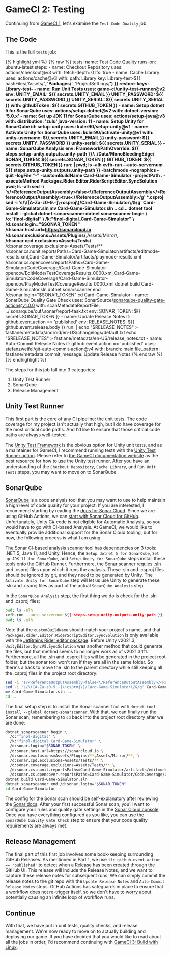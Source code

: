 # GameCI 2: Testing

Continuing from [GameCI 1](gameci-1_intro.html), let's examine the `Test Code Quality` job.

## The Code

This is the full `tests` job:

{% highlight yml %}
{% raw %}
  tests:
    name: Test Code Quality
    runs-on: ubuntu-latest
    steps:
      - name: Checkout Repository
        uses: actions/checkout@v3
        with:
          fetch-depth: 0
          lfs: true
      - name: Cache Library
        uses: actions/cache@v3
        with:
          path: Library
          key: Library-test-${{ hashFiles('Assets/**', 'Packages/**', 'ProjectSettings/**') }}
          restore-keys: Library-test-
      - name: Run Unit Tests
        uses: game-ci/unity-test-runner@v2
        env:
          UNITY_EMAIL: ${{ secrets.UNITY_EMAIL }}
          UNITY_PASSWORD: ${{ secrets.UNITY_PASSWORD }}
          UNITY_SERIAL: ${{ secrets.UNITY_SERIAL }}
        with:
          githubToken: ${{ secrets.GITHUB_TOKEN }}
      - name: Setup dotnet 5 for SonarQube
        uses: actions/setup-dotnet@v2
        with:
          dotnet-version: '5.0.x'
      - name: Set up JDK 11 for SonarQube
        uses: actions/setup-java@v3
        with:
          distribution: 'zulu'
          java-version: 11
      - name: Setup Unity for SonarQube
        id: setup-unity
        uses: kuler90/setup-unity@v1
      - name: Activate Unity for SonarQube
        uses: kuler90/activate-unity@v1
        with:
          unity-username: ${{ secrets.UNITY_EMAIL }}
          unity-password: ${{ secrets.UNITY_PASSWORD }}
          unity-serial: ${{ secrets.UNITY_SERIAL }}
      - name: SonarQube Analysis
        env:
          FrameworkPathOverride: ${{ steps.setup-unity.outputs.unity-path }}/../Data/MonoBleedingEdge/
          SONAR_TOKEN: ${{ secrets.SONAR_TOKEN }}
          GITHUB_TOKEN: ${{ secrets.GITHUB_TOKEN }}
        run: |
          pwd; ls -alh
          xvfb-run --auto-servernum ${{ steps.setup-unity.outputs.unity-path }} -batchmode -nographics -quit -logFile "-" -customBuildName Card-Game-Simulator -projectPath . -executeMethod Packages.Rider.Editor.RiderScriptEditor.SyncSolution
          pwd; ls -alh
          sed -i 's/<ReferenceOutputAssembly>false<\/ReferenceOutputAssembly>/<ReferenceOutputAssembly>true<\/ReferenceOutputAssembly>/g' *.csproj
          sed -i 's/\([A-Za-z0-9.-]\+csproj\)/Card-Game-Simulator\/&/g' Card-Game-Simulator.sln
          mv Card-Game-Simulator.sln ..
          cd ..
          dotnet tool install --global dotnet-sonarscanner
          dotnet sonarscanner begin \
            /o:"finol-digital" \
            /k:"finol-digital_Card-Game-Simulator" \
            /d:sonar.login="$SONAR_TOKEN" \
            /d:sonar.host.url=https://sonarcloud.io \
            /d:sonar.exclusions=Assets/Plugins/**,Assets/Mirror/**, \
            /d:sonar.cpd.exclusions=Assets/Tests/** \
            /d:sonar.coverage.exclusions=Assets/Tests/** \
            /d:sonar.cs.nunit.reportsPaths=Card-Game-Simulator/artifacts/editmode-results.xml,Card-Game-Simulator/artifacts/playmode-results.xml \
            /d:sonar.cs.opencover.reportsPaths=Card-Game-Simulator/CodeCoverage/Card-Game-Simulator-opencov/EditMode/TestCoverageResults_0000.xml,Card-Game-Simulator/CodeCoverage/Card-Game-Simulator-opencov/PlayMode/TestCoverageResults_0000.xml
          dotnet build Card-Game-Simulator.sln
          dotnet sonarscanner end /d:sonar.login="$SONAR_TOKEN"
          cd Card-Game-Simulator
      - name: SonarQube Quality Gate Check
        uses: SonarSource/sonarqube-quality-gate-action@v1.0.0
        with:
          scanMetadataReportFile: ../.sonarqube/out/.sonar/report-task.txt
        env:
          SONAR_TOKEN: ${{ secrets.SONAR_TOKEN }}
      - name: Update Release Notes
        if: github.event.action == 'published'
        env:
          RELEASE_NOTES: ${{ github.event.release.body }}
        run: |
          echo "$RELEASE_NOTES" > fastlane/metadata/android/en-US/changelogs/default.txt
          echo "$RELEASE_NOTES" > fastlane/metadata/en-US/release_notes.txt
      - name: Auto-Commit Release Notes
        if: github.event.action == 'published'
        uses: stefanzweifel/git-auto-commit-action@v4
        with:
          branch: main
          file_pattern: fastlane/metadata
          commit_message: Update Release Notes
{% endraw %}
{% endhighlight %}

The steps for this job fall into 3 categories:
1. Unity Test Runner
2. SonarQube
3. Release Management

## Unity Test Runner

This first part is the core of any CI pipeline: the unit tests.
The code coverage for my project isn't actually that high, but I do have coverage for the most critical code paths.
And I'd like to ensure that those critical code paths are always well-tested.

The [Unity Test Framework](https://docs.unity3d.com/Packages/com.unity.test-framework@1.1/manual/index.html) is the obvious option for Unity unit tests, and as a maintainer for GameCI, I recommend running tests with the [Unity Test Runner action](https://github.com/marketplace/actions/unity-test-runner).
Please refer to [the GameCI documentation website](https://game.ci/docs/github) as the best resource for how to use the Unity test runner.
After you have an understanding of the `Checkout Repository`, `Cache Library`, and `Run Unit Tests` steps, you may want to move on to SonarQube.

## SonarQube

[SonarQube](https://www.sonarqube.org/) is a code analysis tool that you may want to use to help maintain a high level of code quality for your project.
If you are interested, I recommend starting by reading the [docs for Sonar Cloud](https://docs.sonarcloud.io/).
Since we are using GitHub Actions, we can [start with Sonar Cloud for GitHub](https://docs.sonarcloud.io/getting-started/github/).
Unfortunately, Unity C# code is not eligible for Automatic Analysis, so you would have to go with CI-based Analysis.
At GameCI, we would like to eventually provide additional support for the Sonar Cloud tooling, but for now, the following process is what I am using.

The Sonar CI-based analysis scanner tool has dependencies on 3 tools: .NET 5, Java 11, and Unity.
Hence, the `Setup dotnet 5 for SonarQube`, `Set up JDK 11 for SonarQube`, and `Setup Unity for SonarQube` steps install these tools onto the GitHub Runner.
Furthermore, the Sonar scanner requies .sln and .csproj files upon which it runs the analysis.
These .sln and .csproj files should be ignored by git, and they need to be generated by Unity.
The `Activate Unity for SonarQube` step will let us use Unity to generate these .sln and .csproj files as part of the actual `SonarQube Analysis` step.

In the `SonarQube Analysis` step, the first thing we do is check for the .sln and .csproj files:
```bash
pwd; ls -alh
xvfb-run --auto-servernum ${{ steps.setup-unity.outputs.unity-path }} -batchmode -nographics -quit -logFile "-" -customBuildName Card-Game-Simulator -projectPath . -executeMethod Packages.Rider.Editor.RiderScriptEditor.SyncSolution
pwd; ls -alh
```

Note that the `customBuildName` should match your project's name, and that `Packages.Rider.Editor.RiderScriptEditor.SyncSolution` is only available with the [JetBrains Rider editor package](https://docs.unity3d.com/Packages/com.unity.ide.rider@3.0/manual/index.html).
Before Unity v2021.3, `UnityEditor.SyncVS.SyncSolution` was another method that could generate the files, but that method seems to no longer work as of v2021.3.1f1.
Furthermore, all the .sln and .csproj files will be generated in the project root folder, but the sonar tool won't run if they are all in the same folder.
So there's a hack to move the .sln to the parent directory while still keeping all the .csproj files in the project root directory:
```bash
sed -i 's/<ReferenceOutputAssembly>false<\/ReferenceOutputAssembly>/<ReferenceOutputAssembly>true<\/ReferenceOutputAssembly>/g' *.csproj
sed -i 's/\([A-Za-z0-9.-]\+csproj\)/Card-Game-Simulator\/&/g' Card-Game-Simulator.sln
mv Card-Game-Simulator.sln ..
cd ..
```

The final setup step is to install the Sonar scanner tool with `dotnet tool install --global dotnet-sonarscanner`.
With that, we can finally run the Sonar scan, remembering to `cd` back into the project root directory after we are done:
```bash
dotnet sonarscanner begin \
  /o:"finol-digital" \
  /k:"finol-digital_Card-Game-Simulator" \
  /d:sonar.login="$SONAR_TOKEN" \
  /d:sonar.host.url=https://sonarcloud.io \
  /d:sonar.exclusions=Assets/Plugins/**,Assets/Mirror/**, \
  /d:sonar.cpd.exclusions=Assets/Tests/** \
  /d:sonar.coverage.exclusions=Assets/Tests/** \
  /d:sonar.cs.nunit.reportsPaths=Card-Game-Simulator/artifacts/editmode-results.xml,Card-Game-Simulator/artifacts/playmode-results.xml \
  /d:sonar.cs.opencover.reportsPaths=Card-Game-Simulator/CodeCoverage/Card-Game-Simulator-opencov/EditMode/TestCoverageResults_0000.xml,Card-Game-Simulator/CodeCoverage/Card-Game-Simulator-opencov/PlayMode/TestCoverageResults_0000.xml
dotnet build Card-Game-Simulator.sln
dotnet sonarscanner end /d:sonar.login="$SONAR_TOKEN"
cd Card-Game-Simulator
```

The config for the Sonar scan should be self-explanatory after reviewing the [Sonar docs](https://docs.sonarcloud.io/advanced-setup/analysis-parameters/).
After your first successful Sonar scan, you'll want to configure your rules and quality gate settings in the [Sonar Cloud console](https://sonarcloud.io/project/settings).
Once you have everything configured as you like, you can use the `SonarQube Quality Gate Check` step to ensure that your code quality requirements are always met.

## Release Management

The final part of this first job involves some book-keeping surrounding GitHub Releases.
As mentioned in Part 1, we use `if: github.event.action == 'published'` to detect when a Release has been created through the GitHub UI.
This release will include the Release Notes, and we want to capture these release notes for subsequent runs.
We can simply commit the release notes to the git repo with the `Update Release Notes` and `Auto-Commit Release Notes` steps.
GitHub Actions has safeguards in place to ensure that a workflow does not re-trigger itself, so we don't have to worry about potentially causing an infinite loop of workflow runs.

## Continue

With that, we have put in unit tests, quality checks, and release management.
We're now ready to move on to actually building and deploying our game.
If you have decided that you would like to read about all the jobs in order, I'd recommend continuing with [GameCI 3: Build with Linux](gameci-3_linuxbuild.html).
